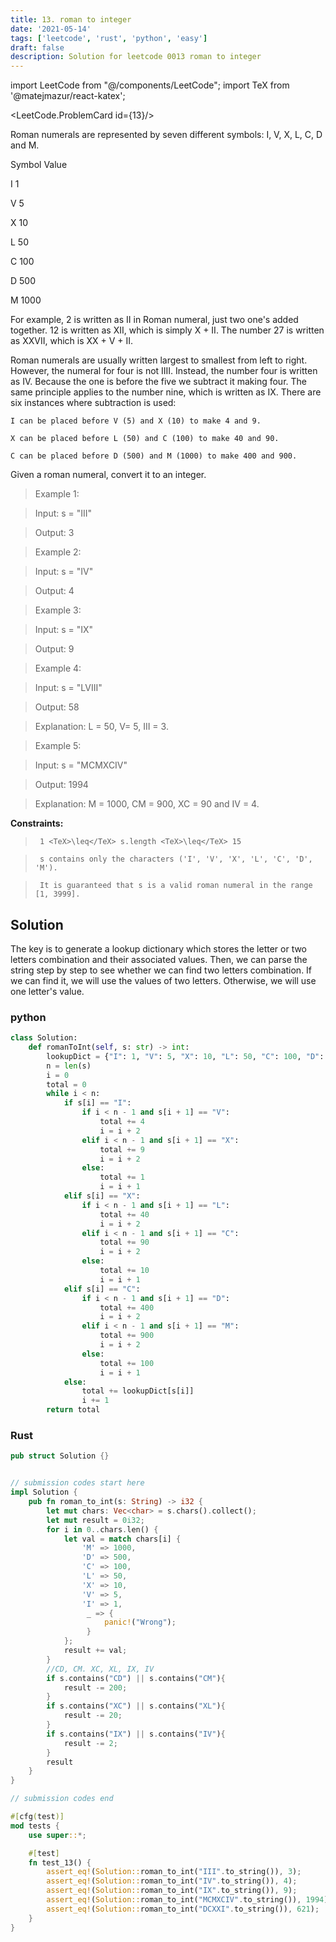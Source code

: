 ```yaml
---
title: 13. roman to integer
date: '2021-05-14'
tags: ['leetcode', 'rust', 'python', 'easy']
draft: false
description: Solution for leetcode 0013 roman to integer
---
```

import LeetCode from "@/components/LeetCode";
import TeX from '@matejmazur/react-katex';

<LeetCode.ProblemCard id={13}/>
 

  Roman numerals are represented by seven different symbols: I, V, X, L, C, D and M.

  

  Symbol       Value

  I             1

  V             5

  X             10

  L             50

  C             100

  D             500

  M             1000

  For example, 2 is written as II in Roman numeral, just two one's added together. 12 is written as XII, which is simply X + II. The number 27 is written as XXVII, which is XX + V + II.

  Roman numerals are usually written largest to smallest from left to right. However, the numeral for four is not IIII. Instead, the number four is written as IV. Because the one is before the five we subtract it making four. The same principle applies to the number nine, which is written as IX. There are six instances where subtraction is used:

  

  	I can be placed before V (5) and X (10) to make 4 and 9. 

  	X can be placed before L (50) and C (100) to make 40 and 90. 

  	C can be placed before D (500) and M (1000) to make 400 and 900.

  

  Given a roman numeral, convert it to an integer.

   

 >   Example 1:

  

 >   Input: s <TeX>=</TeX> "III"

 >   Output: 3

  

 >   Example 2:

  

 >   Input: s <TeX>=</TeX> "IV"

 >   Output: 4

  

 >   Example 3:

  

 >   Input: s <TeX>=</TeX> "IX"

 >   Output: 9

  

 >   Example 4:

  

 >   Input: s <TeX>=</TeX> "LVIII"

 >   Output: 58

 >   Explanation: L <TeX>=</TeX> 50, V<TeX>=</TeX> 5, III <TeX>=</TeX> 3.

  

 >   Example 5:

  

 >   Input: s <TeX>=</TeX> "MCMXCIV"

 >   Output: 1994

 >   Explanation: M <TeX>=</TeX> 1000, CM <TeX>=</TeX> 900, XC <TeX>=</TeX> 90 and IV <TeX>=</TeX> 4.

  

   

  **Constraints:**

  

 >   	1 <TeX>\leq</TeX> s.length <TeX>\leq</TeX> 15

 >   	s contains only the characters ('I', 'V', 'X', 'L', 'C', 'D', 'M').

 >   	It is guaranteed that s is a valid roman numeral in the range [1, 3999].


## Solution
The key is to generate a lookup dictionary which stores the letter or two letters combination and their associated values. Then, we can parse the string step by step to see whether we can find two letters combination. If we can find it, we will use the values of two letters. Otherwise, we will use one letter's value. 
### python
```python
class Solution:
    def romanToInt(self, s: str) -> int:
        lookupDict = {"I": 1, "V": 5, "X": 10, "L": 50, "C": 100, "D": 500, "M": 1000, "IV": 4, "IX": 9, "XL": 40, "XC": 90, "CD": 400, "CM": 900}
        n = len(s)
        i = 0
        total = 0
        while i < n:
            if s[i] == "I":
                if i < n - 1 and s[i + 1] == "V":
                    total += 4
                    i = i + 2
                elif i < n - 1 and s[i + 1] == "X":
                    total += 9
                    i = i + 2
                else:
                    total += 1
                    i = i + 1
            elif s[i] == "X":
                if i < n - 1 and s[i + 1] == "L":
                    total += 40
                    i = i + 2
                elif i < n - 1 and s[i + 1] == "C":
                    total += 90
                    i = i + 2
                else:
                    total += 10
                    i = i + 1
            elif s[i] == "C":
                if i < n - 1 and s[i + 1] == "D":
                    total += 400
                    i = i + 2
                elif i < n - 1 and s[i + 1] == "M":
                    total += 900
                    i = i + 2
                else:
                    total += 100
                    i = i + 1
            else:
                total += lookupDict[s[i]]
                i += 1
        return total
```
### Rust
```rust
pub struct Solution {}


// submission codes start here
impl Solution {
    pub fn roman_to_int(s: String) -> i32 {
        let mut chars: Vec<char> = s.chars().collect();
        let mut result = 0i32;
        for i in 0..chars.len() {
            let val = match chars[i] {
                'M' => 1000,
                'D' => 500,
                'C' => 100,
                'L' => 50,
                'X' => 10,
                'V' => 5,
                'I' => 1,
                 _ => {
                     panic!("Wrong");
                 }
            };
            result += val;
        }
        //CD, CM. XC, XL, IX, IV
        if s.contains("CD") || s.contains("CM"){
            result -= 200;
        } 
        if s.contains("XC") || s.contains("XL"){
            result -= 20;
        } 
        if s.contains("IX") || s.contains("IV"){
            result -= 2;
        } 
        result
    }
}

// submission codes end

#[cfg(test)]
mod tests {
    use super::*;

    #[test]
    fn test_13() {
        assert_eq!(Solution::roman_to_int("III".to_string()), 3);
        assert_eq!(Solution::roman_to_int("IV".to_string()), 4);
        assert_eq!(Solution::roman_to_int("IX".to_string()), 9);
        assert_eq!(Solution::roman_to_int("MCMXCIV".to_string()), 1994);
        assert_eq!(Solution::roman_to_int("DCXXI".to_string()), 621);
    }
}

```
